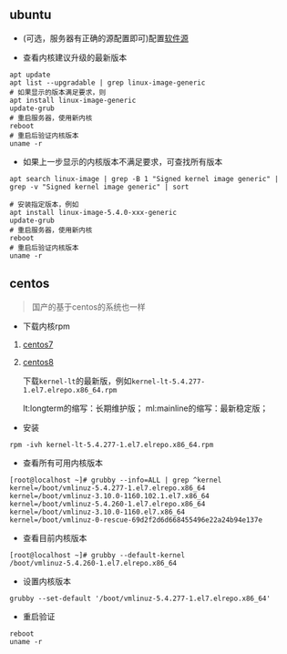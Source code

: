 
## ubuntu

- (可选，服务器有正确的源配置即可)配置[软件源](https://mirrors.tuna.tsinghua.edu.cn/help/ubuntu/)

- 查看内核建议升级的最新版本

```shell
apt update
apt list --upgradable | grep linux-image-generic
# 如果显示的版本满足要求，则
apt install linux-image-generic
update-grub
# 重启服务器，使用新内核
reboot
# 重启后验证内核版本
uname -r
```

- 如果上一步显示的内核版本不满足要求，可查找所有版本

```shell
apt search linux-image | grep -B 1 "Signed kernel image generic" | grep -v "Signed kernel image generic" | sort

# 安装指定版本，例如
apt install linux-image-5.4.0-xxx-generic
update-grub
# 重启服务器，使用新内核
reboot
# 重启后验证内核版本
uname -r
```

## centos

> 国产的基于centos的系统也一样

- 下载内核rpm

1. [centos7](https://mirrors.coreix.net/elrepo-archive-archive/kernel/el7/x86_64/RPMS/)

2. [centos8](https://mirrors.coreix.net/elrepo-archive-archive/kernel/el8/x86_64/RPMS/)

    下载`kernel-lt`的最新版，例如`kernel-lt-5.4.277-1.el7.elrepo.x86_64.rpm`

    lt:longterm的缩写：长期维护版；
    ml:mainline的缩写：最新稳定版；

- 安装

```shell
rpm -ivh kernel-lt-5.4.277-1.el7.elrepo.x86_64.rpm
```

- 查看所有可用内核版本
  
```shell
[root@localhost ~]# grubby --info=ALL | grep ^kernel
kernel=/boot/vmlinuz-5.4.277-1.el7.elrepo.x86_64
kernel=/boot/vmlinuz-3.10.0-1160.102.1.el7.x86_64
kernel=/boot/vmlinuz-5.4.260-1.el7.elrepo.x86_64
kernel=/boot/vmlinuz-3.10.0-1160.el7.x86_64
kernel=/boot/vmlinuz-0-rescue-69d2f2d6d668455496e22a24b94e137e
```

- 查看目前内核版本

```shell
[root@localhost ~]# grubby --default-kernel
/boot/vmlinuz-5.4.260-1.el7.elrepo.x86_64
```

- 设置内核版本

```shell
grubby --set-default '/boot/vmlinuz-5.4.277-1.el7.elrepo.x86_64'
```

- 重启验证

```shell
reboot 
uname -r 
```
